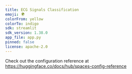 ```yaml
---
title: ECG Signals Classification
emoji: 🌍
colorFrom: yellow
colorTo: indigo
sdk: streamlit
sdk_version: 1.38.0
app_file: app.py
pinned: false
license: apache-2.0
---
```


Check out the configuration reference at https://huggingface.co/docs/hub/spaces-config-reference

